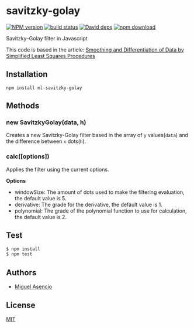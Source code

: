 # savitzky-golay

[![NPM version][npm-image]][npm-url]
[![build status][travis-image]][travis-url]
[![David deps][david-image]][david-url]
[![npm download][download-image]][download-url]

Savitzky–Golay filter in Javascript

This code is based in the article: [Smoothing and Differentiation of Data by Simplified Least Squares Procedures](http://dx.doi.org/10.1021/ac60214a047)

## Installation

`npm install ml-savitzky-golay`

## Methods
 
### new SavitzkyGolay(data, h)

Creates a new Savitzky-Golay filter based in the array of `y` values(`data`) and the difference between `x` dots(`h`).

### calc([options])

Applies the filter using the current options.

__Options__
* windowSize: The amount of dots used to make the filtering evaluation, the default value is 5.
* derivative: The grade for the derivative, the default value is 1.
* polynomial: The grade of the polynomial function to use for calculation, the default value is 2.

## Test

```js
$ npm install
$ npm test
```

## Authors

- [Miguel Asencio](https://github.com/maasencioh)

## License

[MIT](./LICENSE)

[npm-image]: https://img.shields.io/npm/v/ml-savitzky-golay.svg?style=flat-square
[npm-url]: https://npmjs.org/package/ml-savitzky-golay
[travis-image]: https://img.shields.io/travis/mljs/savitzky-golay/master.svg?style=flat-square
[travis-url]: https://travis-ci.org/mljs/savitzky-golay
[david-image]: https://img.shields.io/david/mljs/savitzky-golay.svg?style=flat-square
[david-url]: https://david-dm.org/mljs/savitzky-golay
[download-image]: https://img.shields.io/npm/dm/ml-savitzky-golay.svg?style=flat-square
[download-url]: https://npmjs.org/package/ml-savitzky-golay
